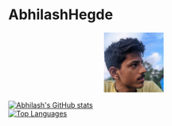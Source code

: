 # AbhilashHegde

<p align="center">
<img src="photo_2021-09-06_12-30-11.jpg" alt="image" width="120"/>

</p> 

[![Abhilash's GitHub stats](https://github-readme-stats.vercel.app/api?username=abhi16180&theme=dark)](https://github.com/anuraghazra/github-readme-stats)
<br>
[![Top Languages](https://github-readme-stats.vercel.app/api/top-langs/?username=abhi16180&hide=Makefile&theme=dark)](https://github.com/anuraghazra/github-readme-stats)
